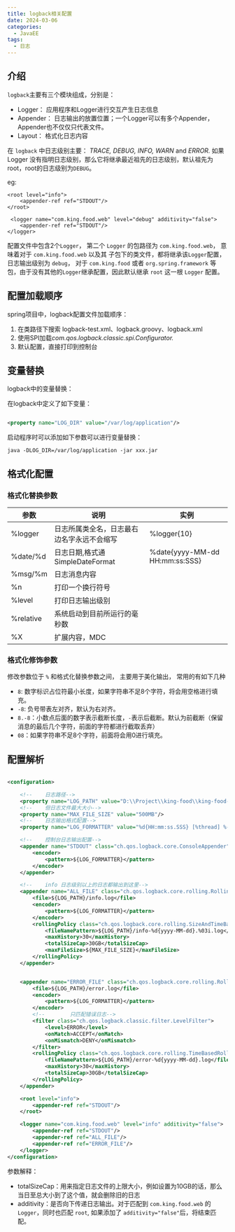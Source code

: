 ```yaml
---
title: logback相关配置
date: 2024-03-06
categories:
  - JavaEE
tags:
  - 日志
---
```


## 介绍

`logback`主要有三个模块组成，分别是：

- Logger： 应用程序和Logger进行交互产生日志信息
- Appender： 日志输出的放置位置；一个Logger可以有多个Appender，Appender也不仅仅只代表文件。
- Layout： 格式化日志内容

在 `logback` 中日志级别主要： *TRACE, DEBUG, INFO, WARN* and *ERROR.*
如果 Logger 没有指明日志级别，那么它将继承最近祖先的日志级别，默认祖先为root，root的日志级别为`DEBUG`。

eg:

```
<root level="info">
    <appender-ref ref="STDOUT"/>
</root>

 <logger name="com.king.food.web" level="debug" additivity="false">
    <appender-ref ref="STDOUT"/>
</logger>
```

配置文件中包含2个`Logger`， 第二个 `Logger` 的包路径为 `com.king.food.web`， 意味着对于 `com.king.food.web` 以及其
子包下的类文件，都将继承该`Logger`配置，日志输出级别为 `debug`， 对于 `com.king.food` 或者 `org.spring.framework` 等
包，由于没有其他的`Logger`继承配置，因此默认继承 `root` 这一根 `Logger` 配置。

## 配置加载顺序

spring项目中，logback配置文件加载顺序：

1. 在类路径下搜索 logback-test.xml、logback.groovy、logback.xml
2. 使用SPI加载*com.qos.logback.classic.spi.Configurator.*
3. 默认配置，直接打印到控制台

## 变量替换

logback中的变量替换：

在logback中定义了如下变量：

```xml

<property name="LOG_DIR" value="/var/log/application"/>
```

启动程序时可以添加如下参数可以进行变量替换：

```shell
java -DLOG_DIR=/var/log/application -jar xxx.jar
```

## 格式化配置

### 格式化替换参数

| 参数        | 说明                        | 实例                             |
|-----------|---------------------------|--------------------------------|
| %logger   | 日志所属类全名，日志最右边名字永远不会缩写     | %logger{10}                    |
| %date/%d  | 日志日期,格式通 SimpleDateFormat | %date{yyyy-MM-dd HH:mm:ss:SSS} |
| %msg/%m   | 日志消息内容                    |                                |
| %n        | 打印一个换行符号                  |                                |
| %level    | 打印日志输出级别                  |                                |
| %relative | 系统启动到目前所运行的毫秒数            |                                |
| %X        | 扩展内容，MDC                  |                                |

### 格式化修饰参数

修改参数位于 `%` 和格式化替换参数之间， 主要用于美化输出， 常用的有如下几种

- `8`: 数字标识占位符最小长度，如果字符串不足8个字符，将会用空格进行填充。
- `-8`: 负号带表左对齐，默认为右对齐。
- `8.-8`：小数点后面的数字表示截断长度，`-`表示后截断。默认为前截断（保留消息的最后几个字符，前面的字符都进行截取丢弃）
- `08`：如果字符串不足8个字符，前面将会用0进行填充。

## 配置解析

```xml

<configuration>

    <!--    日志路径-->
    <property name="LOG_PATH" value="D:\\Project\\king-food\\king-food-web\\logs"/>
    <!--    但日志文件最大大小-->
    <property name="MAX_FILE_SIZE" value="500MB"/>
    <!--    日志输出格式配置-->
    <property name="LOG_FORMATTER" value="%d{HH:mm:ss.SSS} [%thread] %-5level [%X{ip}, %X{uid}] %logger{36} -%msg%n"/>

    <!--    控制台日志输出配置-->
    <appender name="STDOUT" class="ch.qos.logback.core.ConsoleAppender">
        <encoder>
            <pattern>${LOG_FORMATTER}</pattern>
        </encoder>
    </appender>

    <!--    info 日志级别以上的日志都输出到这里-->
    <appender name="ALL_FILE" class="ch.qos.logback.core.rolling.RollingFileAppender">
        <file>${LOG_PATH}/info.log</file>
        <encoder>
            <pattern>${LOG_FORMATTER}</pattern>
        </encoder>
        <rollingPolicy class="ch.qos.logback.core.rolling.SizeAndTimeBasedRollingPolicy">
            <fileNamePattern>${LOG_PATH}/info-%d{yyyy-MM-dd}.%03i.log</fileNamePattern>
            <maxHistory>30</maxHistory>
            <totalSizeCap>30GB</totalSizeCap>
            <maxFileSize>${MAX_FILE_SIZE}</maxFileSize>
        </rollingPolicy>
    </appender>


    <appender name="ERROR_FILE" class="ch.qos.logback.core.rolling.RollingFileAppender">
        <file>${LOG_PATH}/error.log</file>
        <encoder>
            <pattern>${LOG_FORMATTER}</pattern>
        </encoder>
        <!--        只匹配错误日志-->
        <filter class="ch.qos.logback.classic.filter.LevelFilter">
            <level>ERROR</level>
            <onMatch>ACCEPT</onMatch>
            <onMismatch>DENY</onMismatch>
        </filter>
        <rollingPolicy class="ch.qos.logback.core.rolling.TimeBasedRollingPolicy">
            <fileNamePattern>${LOG_PATH}/error-%d{yyyy-MM-dd}.log</fileNamePattern>
            <maxHistory>30</maxHistory>
            <totalSizeCap>30GB</totalSizeCap>
        </rollingPolicy>
    </appender>

    <root level="info">
        <appender-ref ref="STDOUT"/>
    </root>

    <logger name="com.king.food.web" level="info" additivity="false">
        <appender-ref ref="STDOUT"/>
        <appender-ref ref="ALL_FILE"/>
        <appender-ref ref="ERROR_FILE"/>
    </logger>
</configuration>
```

参数解释：

- totalSizeCap：用来指定日志文件的上限大小，例如设置为10GB的话，那么当日至总大小到了这个值，就会删除旧的日志
- additivity：是否向下传递日志输出。对于匹配到 `com.king.food.web` 的`Logger`，同时也匹配 `root`, 
  如果添加了 `additivity="false"`后，将结束匹配。